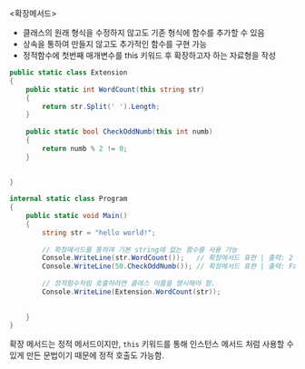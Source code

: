 
<확장메서드>
* 클래스의 원래 형식을 수정하지 않고도 기존 형식에 함수를 추가할 수 있음
* 상속을 통하여 만들지 않고도 추가적인 함수를 구현 가능
* 정적함수에 첫번째 매개변수를 this 키워드 후 확장하고자 하는 자료형을 작성

```csharp
public static class Extension
{
	public static int WordCount(this string str)
	{
		return str.Split(' ').Length;
	}
	
	public static bool CheckOddNumb(this int numb)
	{
		return numb % 2 != 0;
	}
	
	
}

internal static class Program
{
	public static void Main()
	{
		string str = "hello world!";
		
		// 확장메서드를 통하여 기본 string에 없는 함수를 사용 가능
		Console.WriteLine(str.WordCount());   // 확장메서드 표현 | 출력: 2
		Console.WriteLine(50.CheckOddNumb()); // 확장메서드 표현 | 출력: False
		
		// 정적함수처럼 호출하려면 클래스 이름을 명시해야 함.
		Console.WriteLine(Extension.WordCount(str));
		
		
	}
}
```

확장 메서드는 정적 메서드이지만, `this` 키워드를 통해 인스턴스 메서드 처럼 사용할 수 있게 만든 문법이기 때문에 정적 호출도 가능함.